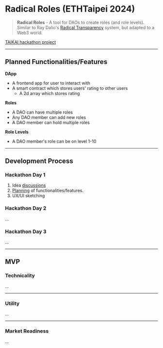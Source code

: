 # Radical Roles (ETHTaipei 2024)

> **Radical Roles** - A tool for DAOs to create roles (and role levels). Similar to Ray Dalio's [Radical Transparency](https://www.youtube.com/watch?v=3kUQlAUoDPw#t=14m15s) system, but adapted to a Web3 world.

[TAIKAI hackathon project](https://taikai.network/ethtaipei/hackathons/hackathon-2024/projects/cltxxre4v0dxrwc01dvzpubvt)

---

## Planned Functionalities/Features

**DApp**
- A frontend app for user to interact with
- A smart contract which stores users' rating to other users
  - A 2d array which stores rating

**Roles**
- A DAO can have multiple roles
- Any DAO member can add new roles
- A DAO member can hold multiple roles

**Role Levels**
- A DAO member's role can be on level 1-10

---

## Development Process

### Hackathon Day 1

1. Idea [discussions](https://github.com/jo-elimu/ethtaipei2024-hackathon/discussions)
1. [Planning](https://github.com/jo-elimu/ethtaipei2024-hackathon/tree/main?tab=readme-ov-file#planned-functionalitiesfeatures) of functionalities/features.
1. UX/UI sketching

### Hackathon Day 2

...

### Hackathon Day 3

...

---

## MVP

### Technicality

...

---

### Utility

...

---

### Market Readiness

...
